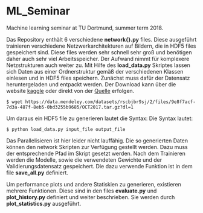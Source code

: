 # ML_Seminar
Machine learning seminar at TU Dortmund, summer term 2018.

Das Repository enthält 6 verschiedene **network{}.py** files. Diese ausgeführt trainieren
verschiedene Netzwerkarchitekturen auf Bildern, die in HDF5 files gespeichert sind.
Diese files werden sehr schnell sehr groß und benötigen daher auch sehr viel Arbeitsspeicher.
Der Aufwand nimmt für komplexere Netzstrukturen auch weiter zu.
Mit Hilfe des **load_data.py** Skriptes lassen sich Daten aus einer Ordnerstruktur gemäß der
verschiedenen Klassen einlesen und in HDF5 files speichern.
Zunächst muss dafür der Datensatz heruntergeladen und entpackt werden.
Der Download kann über die website [kaggle](https://www.kaggle.com/paultimothymooney/kermany2018)
oder direkt von der [Quelle](https://data.mendeley.com/datasets/rscbjbr9sj/2/files/9e8f7acf-7d3a-487f-8eb5-0bd3255b9685/OCT2017.tar.gz?dl=1) erfolgen.
```
$ wget https://data.mendeley.com/datasets/rscbjbr9sj/2/files/9e8f7acf-7d3a-487f-8eb5-0bd3255b9685/OCT2017.tar.gz?dl=1
```
Um daraus ein HDF5 file zu generieren lautet die Syntax:
Die Syntax lautet:
```
$ python load_data.py input_file output_file
```
Das Parallelisieren ist hier leider nicht lauffähig.
Die so generierten Daten können den network Skripten zur Verfügung gestellt werden. Dazu muss der entsprechende Pfad im Skript gesetzt werden.
Nach dem Trainieren werden die Modelle, sowie die verwendeten Gewichte und der Validierungsdatensatz gespeichert. Die dazu verwende Funktion ist in dem file **save_all.py** definiert.

Um performance plots und andere Statiskien zu generieren, existieren mehrere Funktionen. Diese sind in den files **evaluate.py** und **plot_history.py** definiert und weiter beschrieben. Sie werden durch **plot_statistics.py** ausgeführt.

